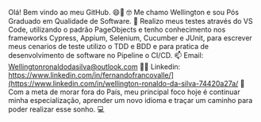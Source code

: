 Olá! Bem vindo ao meu GitHub. 😄👋
🤓 Me chamo Wellington e sou Pós Graduado em Qualidade de Software.
🌱 Realizo meus testes através do VS Code, utilizando o padrão PageObjects e tenho conhecimento nos frameworks Cypress, Appium, Selenium, Cucumber e JUnit, para escrever meus cenarios de teste utilizo o TDD e BDD e para pratica de desenvolvimento de software no Pipeline o CI/CD. 
📫 Email: Wellingtonronaldodasilva@outlook.com
🧑‍💼 Linkedin: https://www.linkedin.com/in/fernandofrancovalle/](https://www.linkedin.com/in/wellington-ronaldo-da-silva-74420a27a/
🚀 Com a meta de morar fora do País, meu principal foco hoje é continuar minha especialização, aprender um novo idioma e traçar um caminho para poder realizar esse sonho. 💻

